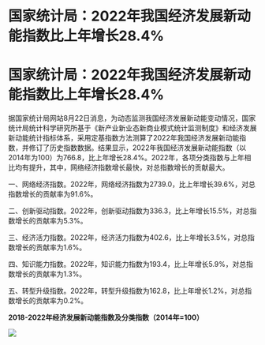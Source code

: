 # 国家统计局：2022年我国经济发展新动能指数比上年增长28.4%

# 国家统计局：2022年我国经济发展新动能指数比上年增长28.4%

据国家统计局网站8月22日消息，为动态监测我国经济发展新动能变动情况，国家统计局统计科学研究所基于《新产业新业态新商业模式统计监测制度》和经济发展新动能统计指标体系，采用定基指数方法测算了2022年我国经济发展新动能指数，并修订了历史指数数据。结果显示，2022年我国经济发展新动能指数（以2014年为100）为766.8，比上年增长28.4%。2022年，各项分类指数与上年相比均有提升，其中，网络经济指数增长最快，对总指数增长的贡献最大。

一、网络经济指数。2022年，网络经济指数为2739.0，比上年增长39.6%，对总指数增长的贡献率为91.6%。

二、创新驱动指数。2022年，创新驱动指数为336.3，比上年增长15.5%，对总指数增长的贡献率为5.3%。

三、经济活力指数。2022年，经济活力指数为402.6，比上年增长3.5%，对总指数增长的贡献率为1.6%。

四、知识能力指数。2022年，知识能力指数为193.4，比上年增长5.9%，对总指数增长的贡献率为1.3%。

五、转型升级指数。2022年，转型升级指数为162.8，比上年增长1.2%，对总指数增长的贡献率为0.2%。

**2018-2022年经济发展新动能指数及分类指数（2014年=100）**

![](https://inews.gtimg.com/om_bt/OQCWKjtulV5skjchVqOju8Te8kABeF3-25JehzyvyP9ekAA/1000)

